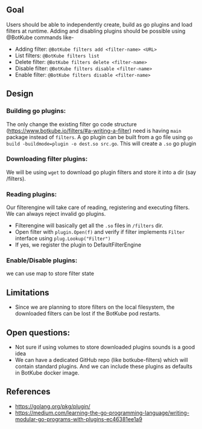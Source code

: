 ## Goal
Users should be able to independently create, build as go plugins and load filters at runtime.
Adding and disabling plugins should be possible using @BotKube commands like-
- Adding filter:  `@BotKube filters add <filter-name> <URL>`
- List filters:   `@BotKube filters list`
- Delete filter:  `@BotKube filters delete <filter-name>`
- Disable filter: `@BotKube filters disable <filter-name>`
- Enable filter:  `@BotKube filters disable <filter-name>`

## Design
### Building go plugins:
The only change the existing filter go code structure (https://www.botkube.io/filters/#a-writing-a-filter) need is having `main` package instead of `filters`. A go plugin can be built from a go file using `go build -buildmode=plugin -o dest.so src.go`. This will create a `.so` go plugin
### Downloading filter plugins:
We will be using `wget` to download go plugin filters and store it into a dir (say /filters). 
### Reading plugins:
Our filterengine will take care of reading, registering and executing filters. We can always reject invalid go plugins.
   - Filterengine will basically get all the `.so` files in `/filters` dir.
   - Open filter with `plugin.Open(f)` and verify if filter implements `Filter` interface using `plug.Lookup("Filter")`
   - If yes, we register the plugin to DefaultFilterEngine
    
### Enable/Disable plugins:
we can use map to store filter state

## Limitations
- Since we are planning to store filters on the local filesystem, the downloaded filters can be lost if the BotKube pod restarts.

## Open questions:
- Not sure if using volumes to store downloaded plugins sounds is a good idea
- We can have a dedicated GitHub repo (like botkube-filters) which will contain standard plugins. And we can include these plugins as defaults in BotKube docker image.

## References
- https://golang.org/pkg/plugin/
- https://medium.com/learning-the-go-programming-language/writing-modular-go-programs-with-plugins-ec46381ee1a9 
